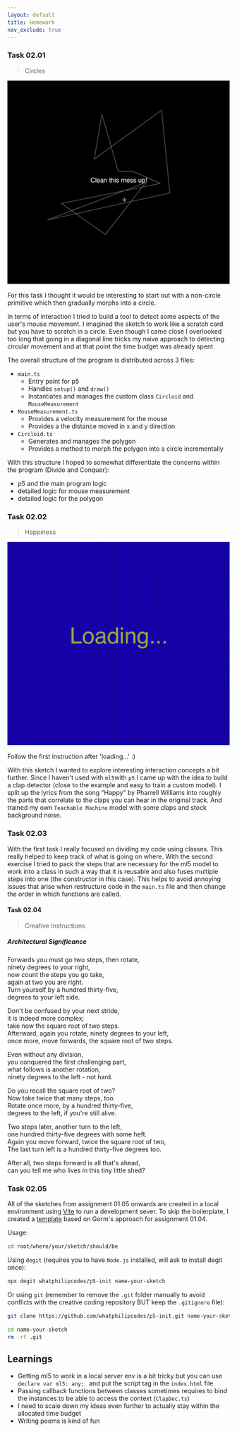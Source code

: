 ```yaml
---
layout: default
title: Homework
nav_exclude: true
---
```


### Task 02.01

> Circles

![](./img/cricles-preview.gif)

For this task I thought it would be interesting to start out with a non-circle primitive which then gradually morphs into a circle.

In terms of interaction I tried to build a tool to detect some aspects of the user's mouse movement. I imagined the sketch to work like a scratch card but you have to scratch in a circle. Even though I came close I overlooked too long that going in a diagonal line tricks my naive approach to detecting circular movement and at that point the time budget was already spent.

The overall structure of the program is distributed across 3 files:

- `main.ts`
  - Entry point for p5
  - Handles `setup()` and `draw()`
  - Instantiates and manages the custom class `Circloid` and `MouseMeasurement`
- `MouseMeasurement.ts`
  - Provides a velocity measurement for the mouse
  - Provides a the distance moved in x and y direction
- `Circloid.ts`
  - Generates and manages the polygon
  - Provides a method to morph the polygon into a circle incrementally

With this structure I hoped to somewhat differentiate the concerns within the program (Divide and Conquer):

- p5 and the main program logic
- detailed logic for mouse measurement
- detailed logic for the polygon

### Task 02.02

> Happiness

![](./img/happy-preview.gif)

Follow the first instruction after 'loading...' :)

With this sketch I wanted to explore interesting interaction concepts a bit further. Since I haven't used with `ml5`with `p5` I came up with the idea to build a clap detector (close to the example and easy to train a custom model). I split up the lyrics from the song "Happy" by Pharrell Williams into roughly the parts that correlate to the claps you can hear in the original track. And trained my own `Teachable Machine` model with some claps and stock background noise.

### Task 02.03

With the first task I really focused on dividing my code using classes. This really helped to keep track of what is going on where. With the second exercise I tried to pack the steps that are necessary for the ml5 model to work into a class in such a way that it is reusable and also fuses multiple steps into one (the constructor in this case). This helps to avoid annoying issues that arise when restructure code in the `main.ts` file and then change the order in which functions are called.

#### Task 02.04

> Creative Instructions

##### Architectural Significance

Forwards you must go two steps, then rotate,<br>
ninety degrees to your right,<br>
now count the steps you go take,<br>
again at two you are right.<br>
Turn yourself by a hundred thirty-five,<br>
degrees to your left side.

Don't be confused by your next stride,<br>
it is indeed more complex;<br>
take now the square root of two steps.<br>
Afterward, again you rotate, ninety degrees to your left,<br>
once more, move forwards, the square root of two steps.

Even without any division,<br>
you conquered the first challenging part,<br>
what follows is another rotation,<br>
ninety degrees to the left - not hard.

Do you recall the square root of two?<br>
Now take twice that many steps, too.<br>
Rotate once more, by a hundred thirty-five,<br>
degrees to the left, if you're still alive.

Two steps later, another turn to the left,<br>
one hundred thirty-five degrees with some heft.<br>
Again you move forward, twice the square root of two,<br>
The last turn left is a hundred thirty-five degrees too.<br>

After all, two steps forward is all that's ahead,<br>
can you tell me who lives in this tiny little shed?

### Task 02.05

All of the sketches from assignment 01.05 onwards are created in a local environment using [Vite](https://vite.dev/) to run a development sever. To skip the boilerplate, I created a [template](https://github.com/whatphilipcodes/p5-init) based on Gorm's approach for assignment 01.04.

Usage:

```bash
cd root/where/your/sketch/should/be
```

Using `degit` (requires you to have `Node.js` installed, will ask to install degit once):

```bash
npx degit whatphilipcodes/p5-init name-your-sketch
```

Or using `git` (remember to remove the `.git` folder manually to avoid conflicts with the creative coding repository BUT keep the `.gitignore` file):

```bash
git clone https://github.com/whatphilipcodes/p5-init.git name-your-sketch
```

```bash
cd name-your-sketch
rm -rf .git
```

## Learnings

- Getting ml5 to work in a local server env is a bit tricky but you can use `declare var ml5: any; ` and put the script tag in the `index.html` file
- Passing callback functions between classes sometimes requires to bind the instances to be able to access the context (`ClapDec.ts`)
- I need to scale down my ideas even further to actually stay within the allocated time budget
- Writing poems is kind of fun
